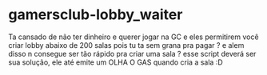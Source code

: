 # gamersclub-lobby_waiter
Ta cansado de não ter dinheiro e querer jogar na GC e eles permitirem você criar lobby abaixo de 200 salas pois tu ta sem grana pra pagar ? e alem disso n consegue ser tão rápido pra criar uma sala ? esse script deverá ser sua solução, ele até emite um OLHA O GAS quando cria a sala :D
